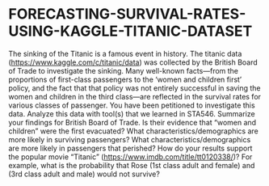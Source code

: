 # FORECASTING-SURVIVAL-RATES-USING-KAGGLE-TITANIC-DATASET
The sinking of the Titanic is a famous event in history. The titanic data (https://www.kaggle.com/c/titanic/data) was collected by the British Board of Trade to investigate the sinking. Many well-known facts—from the proportions of first-class passengers to the ‘women and children first’ policy, and the fact that that policy was not entirely successful in saving the women and children in the third class—are reflected in the survival rates for various classes of passenger. You have been petitioned to investigate this data. Analyze this data with tool(s) that we learned in STA546. Summarize your findings for British Board of Trade. Is their evidence that “women and children” were the first evacuated? What characteristics/demographics are more likely in surviving passengers? What characteristics/demographics are more likely in passengers that perished? How do your results support the popular movie “Titanic” (https://www.imdb.com/title/tt0120338/)? For example, what is the probability that Rose (1st class adult and female) and (3rd class adult and male) would not survive?
